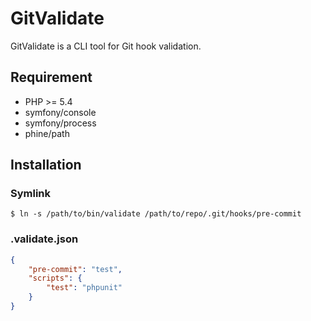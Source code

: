 # GitValidate

GitValidate is a CLI tool for Git hook validation.

## Requirement

* PHP >= 5.4
* symfony/console
* symfony/process
* phine/path

## Installation

### Symlink

```shell
$ ln -s /path/to/bin/validate /path/to/repo/.git/hooks/pre-commit
```

### .validate.json

```json
{
    "pre-commit": "test",
    "scripts": {
        "test": "phpunit"
    }
}
```
